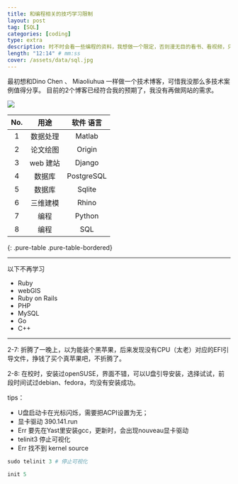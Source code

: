 ```yaml
---
title: 和编程相关的技巧学习限制
layout: post
tag: [SQL]
categories: [coding]
type: extra
description: 时不时会看一些编程的资料，我想做一个限定，否则漫无目的看书、看视频，只会浪费时间。
length: "12:14" # mm:ss
cover: /assets/data/sql.jpg
---
```


最初想和Dino Chen 、 Miaoliuhua 一样做一个技术博客，可惜我没那么多技术案例值得分享。
目前的2个博客已经符合我的预期了，我没有再做网站的需求。




![](https://ww2.mathworks.cn/shared-content/spotlights/matlab-expo-2020-ondemand/_jcr_content/mainParsys/columns_copy/04086d2c-96f5-44f3-b617-54d9f65da6e8/panel_copy_copy/panelParsys/columns/222393e6-7aa1-4467-9517-6dd749772c09/image_copy.adapt.320.medium.svg/1611256123973.svg)


| No.    |   用途  |     软件 语言  |
| :-----:| :----: | :----: |
| 1 | 数据处理  | Matlab      |
| 2 | 论文绘图  | Origin      |
| 3 | web 建站  | Django      |
| 4 | 数据库    | PostgreSQL  |
| 5 | 数据库    | Sqlite      |
| 6 | 三维建模  | Rhino       |
| 7 |    编程   | Python      |
| 8 |    编程   | SQL         |
{: .pure-table .pure-table-bordered}

------

以下不再学习

- Ruby
- webGIS
- Ruby on Rails
- PHP
- MySQL
- Go
- C++



------

2-7: 折腾了一晚上，以为能装个黑苹果，后来发现没有CPU（太老）对应的EFI引导文件，挣钱了买个真苹果吧，不折腾了。

2-8: 在校时，安装过openSUSE，界面不错，可以U盘引导安装，选择试试，前段时间试过debian、fedora，均没有安装成功。

tips：

- U盘启动卡在光标闪烁，需要把ACPI设置为无；
- 显卡驱动 390.141.run 
- Err 要先在Yast里安装gcc，更新时，会出现nouveau显卡驱动
- telinit3 停止可视化
- Err 找不到 kernel source

~~~ruby
sudo telinit 3 # 停止可视化

init 5



~~~



